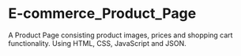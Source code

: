 # E-commerce_Product_Page
A Product Page consisting product images, prices and shopping cart functionality.
Using HTML, CSS, JavaScript and JSON.
